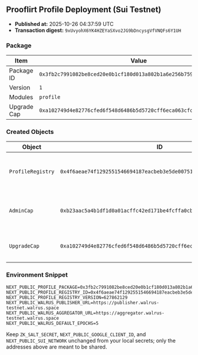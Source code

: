 ## Prooflirt Profile Deployment (Sui Testnet)

- **Published at:** 2025-10-26 04:37:59 UTC
- **Transaction digest:** `9xUvyohX6YK4HZEYaSXvo2JG9bDncysgVfVNQFs6Y1UH`

### Package

| Item | Value |
|------|-------|
| Package ID | `0x3fb2c7991082be8ced20e0b1cf180d013a802b1a6e256b759616872fe4ebc9a3` |
| Version | `1` |
| Modules | `profile` |
| Upgrade Cap | `0xa102749d4e82776cfed6f548d6486b5d5720cff6eca063cfc7aebfa17aaa54e7` |

### Created Objects

| Object | ID | Version | Notes |
|--------|----|---------|-------|
| `ProfileRegistry` | `0x4f6aeae74f1292551546694187eacbeb3e5de00751e2f6ab902016b08e82abe5` | `627862129` | Shared object referenced by frontend |
| `AdminCap` | `0xb23aac5a4b1df1d0a01acffc42ed171be4fcffa0cba5a0aa04aac2e392b7ae15` | `627862129` | Held by deployer for trust-score updates |
| `UpgradeCap` | `0xa102749d4e82776cfed6f548d6486b5d5720cff6eca063cfc7aebfa17aaa54e7` | `627862129` | Required for future package upgrades |

### Environment Snippet

```env
NEXT_PUBLIC_PROFILE_PACKAGE=0x3fb2c7991082be8ced20e0b1cf180d013a802b1a6e256b759616872fe4ebc9a3
NEXT_PUBLIC_PROFILE_REGISTRY_ID=0x4f6aeae74f1292551546694187eacbeb3e5de00751e2f6ab902016b08e82abe5
NEXT_PUBLIC_PROFILE_REGISTRY_VERSION=627862129
NEXT_PUBLIC_WALRUS_PUBLISHER_URL=https://publisher.walrus-testnet.walrus.space
NEXT_PUBLIC_WALRUS_AGGREGATOR_URL=https://aggregator.walrus-testnet.walrus.space
NEXT_PUBLIC_WALRUS_DEFAULT_EPOCHS=5
```

Keep `ZK_SALT_SECRET`, `NEXT_PUBLIC_GOOGLE_CLIENT_ID`, and `NEXT_PUBLIC_SUI_NETWORK` unchanged from your local secrets; only the addresses above are meant to be shared.
